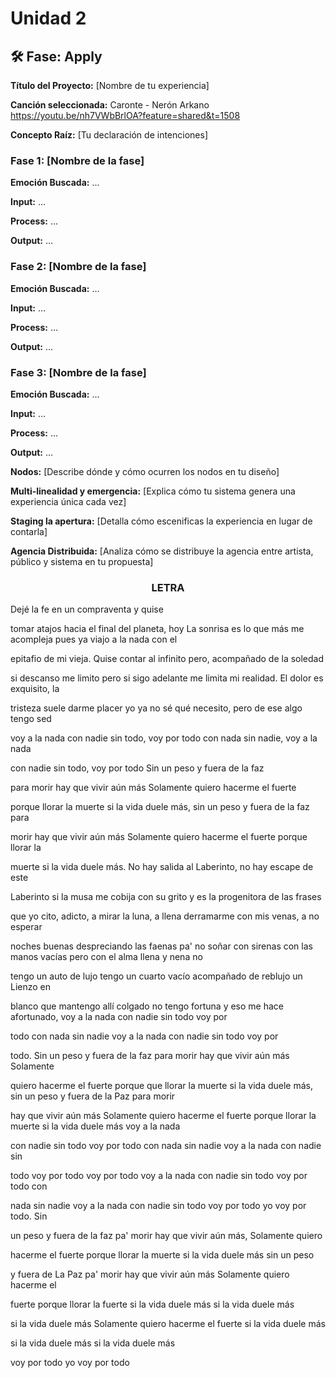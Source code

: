 # Unidad 2

## 🛠 Fase: Apply


**Título del Proyecto:** [Nombre de tu experiencia]

**Canción seleccionada:** Caronte - Nerón Arkano
https://youtu.be/nh7VWbBrlOA?feature=shared&t=1508

**Concepto Raíz:** [Tu declaración de intenciones]

### Fase 1: [Nombre de la fase]
**Emoción Buscada:** …

**Input:** …

**Process:** …

**Output:** …


### Fase 2: [Nombre de la fase]
**Emoción Buscada:** …

**Input:** …

**Process:** …

**Output:** …

### Fase 3: [Nombre de la fase]
**Emoción Buscada:** …

**Input:** …

**Process:** …

**Output:** …

**Nodos:** [Describe dónde y cómo ocurren los nodos en tu diseño]

**Multi-linealidad y emergencia:** [Explica cómo tu sistema genera una experiencia única cada vez]

**Staging la apertura:** [Detalla cómo escenificas la experiencia en lugar de contarla]

**Agencia Distribuida:** [Analiza cómo se distribuye la agencia entre artista, público y sistema en tu propuesta]

### <p align= center> LETRA </p>

Dejé la fe en un compraventa y quise

tomar atajos hacia el final del planeta, hoy La sonrisa es lo que más me acompleja pues ya viajo a la nada con el

epitafio de mi vieja. Quise contar al infinito pero, acompañado de la soledad

si descanso me limito pero si sigo adelante me limita mi realidad. El dolor es exquisito, la

tristeza suele darme placer yo ya no sé qué necesito, pero de ese algo tengo sed

voy a la nada con nadie sin todo, voy por todo con nada sin nadie, voy a la nada

con nadie sin todo, voy por todo Sin un peso y fuera de la faz

para morir hay que vivir aún más Solamente quiero hacerme el fuerte

porque llorar la muerte si la vida duele más, sin un peso y fuera de la faz para

morir hay que vivir aún más Solamente quiero hacerme el fuerte porque llorar la

muerte si la vida duele más. No hay salida al Laberinto, no hay escape de este

Laberinto si la musa me cobija con su grito y es la progenitora de las frases

que yo cito, adicto, a mirar la luna, a llena derramarme con mis venas, a no esperar

noches buenas despreciando las faenas pa' no soñar con sirenas con las manos vacías pero con el alma llena y nena no

tengo un auto de lujo tengo un cuarto vacío acompañado de reblujo un Lienzo en

blanco que mantengo allí colgado no tengo fortuna y eso me hace afortunado, voy a la nada con nadie sin todo voy por

todo con nada sin nadie voy a la nada con nadie sin todo voy por

todo. Sin un peso y fuera de la faz para morir hay que vivir aún más Solamente

quiero hacerme el fuerte porque que llorar la muerte si la vida duele más, sin un peso y fuera de la Paz para morir

hay que vivir aún más Solamente quiero hacerme el fuerte porque llorar la muerte si la vida duele más voy a la nada

con nadie sin todo voy por todo con nada sin nadie voy a la nada con nadie sin

todo voy por todo voy por todo voy a la nada con nadie sin todo voy por todo con

nada sin nadie voy a la nada con nadie sin todo voy por todo yo voy por todo. Sin 

un peso y fuera de la faz pa' morir hay que vivir aún más, Solamente quiero

hacerme el fuerte porque llorar la muerte si la vida duele más sin un peso

y fuera de La Paz pa' morir hay que vivir aún más Solamente quiero hacerme el

fuerte porque llorar la fuerte si la vida duele más si la vida duele más

si la vida duele más Solamente quiero hacerme el fuerte si la vida duele más

si la vida duele más si la vida duele más

voy por todo yo voy por todo


